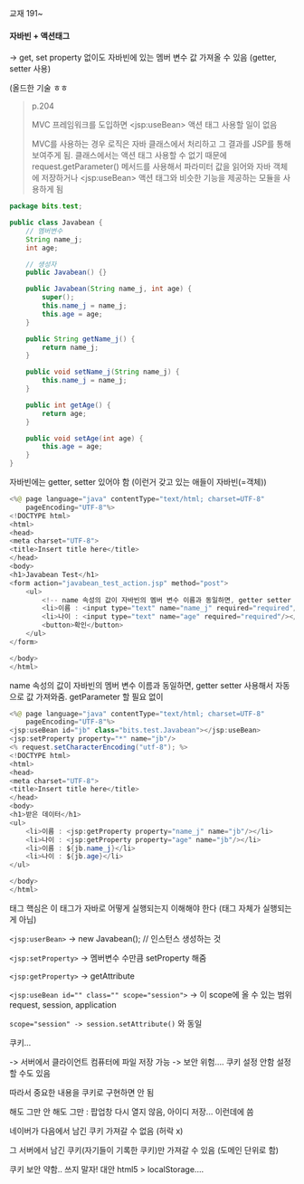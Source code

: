 교재 191~

#### 자바빈 + 액션태그

-&gt; get, set property 없이도 자바빈에 있는 멤버 변수 값 가져올 수 있음 \(getter, setter 사용\)

\(올드한 기술 ㅎㅎ

> p.204
>
> MVC 프레임워크를 도입하면 &lt;jsp:useBean&gt; 액션 태그 사용할 일이 없음
>
> MVC를 사용하는 경우 로직은 자바 클래스에서 처리하고 그 결과를 JSP를 통해 보여주게 됨. 클래스에서는 액션 태그 사용할 수 없기 때문에 request.getParameter\(\) 메서드를 사용해서 파라미터 값을 읽어와 자바 객체에 저장하거나 &lt;jsp:useBean&gt; 액션 태그와 비슷한 기능을 제공하는 모듈을 사용하게 됨

```java
package bits.test;

public class Javabean {
    // 멤버변수
    String name_j;
    int age;

    // 생성자
    public Javabean() {}

    public Javabean(String name_j, int age) {
        super();
        this.name_j = name_j;
        this.age = age;
    }

    public String getName_j() {
        return name_j;
    }

    public void setName_j(String name_j) {
        this.name_j = name_j;
    }

    public int getAge() {
        return age;
    }

    public void setAge(int age) {
        this.age = age;
    }
}
```

자바빈에는 getter, setter 있어야 함 \(이런거 갖고 있는 애들이 자바빈\(=객체\)\)

```java
<%@ page language="java" contentType="text/html; charset=UTF-8"
    pageEncoding="UTF-8"%>
<!DOCTYPE html>
<html>
<head>
<meta charset="UTF-8">
<title>Insert title here</title>
</head>
<body>
<h1>Javabean Test</h1>
<form action="javabean_test_action.jsp" method="post">
    <ul>
        <!-- name 속성의 값이 자바빈의 멤버 변수 이름과 동일하면, getter setter 사용해서 자동으로 값 가져와줌. getParameter 할 필요 없이 -->
        <li>이름 : <input type="text" name="name_j" required="required"/></li>
        <li>나이 : <input type="text" name="age" required="required"/></li>
        <button>확인</button>
    </ul>
</form>

</body>
</html>
```

name 속성의 값이 자바빈의 멤버 변수 이름과 동일하면, getter setter 사용해서 자동으로 값 가져와줌. getParameter 할 필요 없이

```java
<%@ page language="java" contentType="text/html; charset=UTF-8"
    pageEncoding="UTF-8"%>
<jsp:useBean id="jb" class="bits.test.Javabean"></jsp:useBean>
<jsp:setProperty property="*" name="jb"/>
<% request.setCharacterEncoding("utf-8"); %>
<!DOCTYPE html>
<html>
<head>
<meta charset="UTF-8">
<title>Insert title here</title>
</head>
<body>
<h1>받은 데이터</h1>
<ul>
    <li>이름 : <jsp:getProperty property="name_j" name="jb"/></li>
    <li>나이 : <jsp:getProperty property="age" name="jb"/></li>
    <li>이름 : ${jb.name_j}</li>
    <li>나이 : ${jb.age}</li>
</ul>

</body>
</html>
```

태그 핵심은 이 태그가 자바로 어떻게 실행되는지 이해해야 한다 \(태그 자체가 실행되는게 아님\)

`<jsp:userBean>` -&gt; new Javabean\(\); // 인스턴스 생성하는 것

`<jsp:setProperty>` -&gt; 멤버변수 수만큼 setProperty 해줌

`<jsp:getProperty>` -&gt; getAttribute

`<jsp:useBean id="" class="" scope="session">` -&gt; 이 scope에 올 수 있는 범위 request, session, application

`scope="session" -> session.setAttribute()` 와 동일

쿠키...

-&gt; 서버에서 클라이언트 컴퓨터에 파일 저장 가능 -&gt; 보안 위험.... 쿠키 설정 안함 설정 할 수도 있음

따라서 중요한 내용을 쿠키로 구현하면 안 됨

해도 그만 안 해도 그만 : 팝업창 다시 열지 않음, 아이디 저장... 이런데에 씀

네이버가 다음에서 남긴 쿠키 가져갈 수 없음 \(허락 x\)

그 서버에서 남긴 쿠키\(자기들이 기록한 쿠키\)만 가져갈 수 있음 \(도메인 단위로 함\)



쿠키 보안 약함.. 쓰지 말자! 대안 html5 &gt; localStorage.... 

